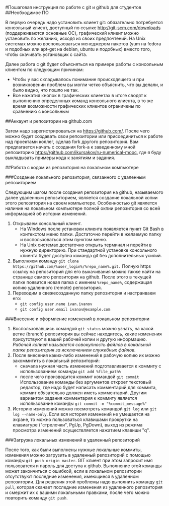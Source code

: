 #Пошаговая инструкция по работе с git и github для студентов
##Необходимое ПО

В первую очередь надо установить клиент git: обязательно потребуется консольный клиент, доступный по ссылке http://git-scm.com/downloads (поддерживаются основные ОС), графический клиент можно установить по желанию, исходя из своих предпочтений. На Unix системах можно воспользоваться менеджером пакетов (yum на fedora и подобных или apt-get на debian, ubuntu и подобных) вместо того, чтобы скачивать установщик с сайта.

Далее работа с git будет объясняться на примере работы с консольным клиентом по следующим причинам:

* Чтобы у вас складывалось понимание происходящего и при возникновении проблем вы могли четко объяснить, что вы делали, и было видно, что пошло не так.
* Все нажатия кнопок в графических клиентах в итоге сводят к выполнению определнных команд консольного клиента, в то же время возможности графических клиентов ограничены по сравнению с консольным

##Аккаунт и репозитории на github.com

Затем надо зарегистрироваться на https://github.com/. После чего можно будет создавать свои репозитории или присоединиться к работе над проектами коллег, сделав fork другого репозитория. Вам предлагается начать с создания fork-а к заведенному мной репозиторию https://github.com/ikursakov/ru-numerical-mooc, где я буду выкладывать примеры кода к занятиям и задания. 

##Работа с кодом из репозитория на локальном компьютере

###Создание локального репозитория, связанного с удаленным репозиторием

Следующим шагом после создания репозитория на github, называемого далее удаленным репозиторием, является создание локальной копии этого репозитория на своем компьютере. Особенностью git явялется наличие на локальном компьютере полной окпии репозитория со всей информацией об истории изменений.

1. Открываем консольный клиент.
    * На Windows после установки клиента появляется пункт Git Bash в контекстом меню папки. Достаточно перейти в желаемую папку и воспользоваться этим пунктом меню. 
    * На Unix системах достаточно открыть терминал и перейти в нужную директорию. При стандартной установке консольного клиента будет доступна команда git без дополнительных усилий.
2. Выполняем команду `git clone https://github.com/%user_login%/%repo_name%.git.` Полную https ссылку на репозиторий для его выкачивания можно также найти на странице самого репозитория на github. После этого в текущей папке появится новая папка с именем `%repo_name%`, содержащая копию удаленного (remote) репозитория.
3. Переходим в свежесозданную папку репозитория и настраиваем его:
    * `git config user.name ivan.ivanov`
    * `git config user.email ivanov@example.com`

###Внесение и оформление изменений в локальном репозитории

1. Воспользовавшись командой `git status` можно узнать, на какой ветке (branch) репозитория вы сейчас находитесь, какие изменения присутствуют в вашей рабочей копии и другую информацию.
*Рабочей копией называется совокупность файлов в локальной папке репозитория за исключением служебных файлов.*
2. После внесения каких-либо изменений в рабочую копию их можно закоммитить в локальный репозиторий:
    * сначала нужная часть изменений подготавливается к коммиту с использованием команды `git add %file_path%`
    * после чего производится коммит командой `git commit`
Использование команды без аргументов откроет текстовый редактор, где надо будет написать комментарий для коммита, коммит обязательно должен иметь комментарий. Другим вариантом задания комментария к коммиту является использование команды `git commit -m "%commit_message%"`
3. Историю изменений можно посмотреть командой `git log` или `git log --name-only`. Если вся история изменений не умещается на экране, то можно пользоваться клавишами прокрутки на клавиатуре ("стрелочки", PgUp, PgDown), выход из режима просмотра изменений осуществляется нажатием клавиши "q".

###Загрузка локальных изменений в удаленный репозиторий

После того, как были выполнены нужные локальные коммиты, изменения можно загрузить в удаленный репозиторий с помощью команды `git push origin master`. GIT клиент при этом запросит имя пользователя и пароль для доступа к github.
Выполнение этой команды может закончиться с ошибкой, если в локальном репозитории отсутствуют последние изменения, имеющиеся в удаленном репозитории. Для решения этой проблемы надо выполнить команду `git pull`, которая скачает последние изменения из удаленного репозитория и смержит их с вашими локальными правками, после чего можно повторить команду `git push`.